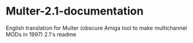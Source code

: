 # Multer-2.1-documentation
English translation for Multer (obscure Amiga tool to make multichannel MODs in 1997) 2.1's readme

